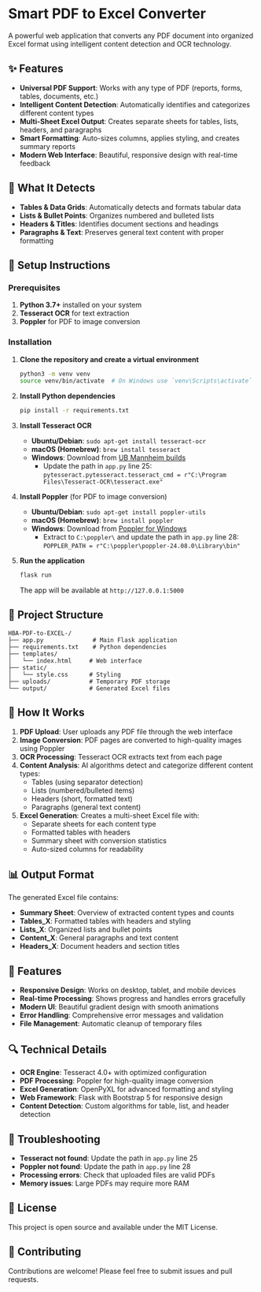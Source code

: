 # Smart PDF to Excel Converter

A powerful web application that converts any PDF document into organized Excel format using intelligent content detection and OCR technology.

## ✨ Features

- **Universal PDF Support**: Works with any type of PDF (reports, forms, tables, documents, etc.)
- **Intelligent Content Detection**: Automatically identifies and categorizes different content types
- **Multi-Sheet Excel Output**: Creates separate sheets for tables, lists, headers, and paragraphs
- **Smart Formatting**: Auto-sizes columns, applies styling, and creates summary reports
- **Modern Web Interface**: Beautiful, responsive design with real-time feedback

## 🎯 What It Detects

- **Tables & Data Grids**: Automatically detects and formats tabular data
- **Lists & Bullet Points**: Organizes numbered and bulleted lists
- **Headers & Titles**: Identifies document sections and headings
- **Paragraphs & Text**: Preserves general text content with proper formatting

## 🚀 Setup Instructions

### Prerequisites

1. **Python 3.7+** installed on your system
2. **Tesseract OCR** for text extraction
3. **Poppler** for PDF to image conversion

### Installation

1. **Clone the repository and create a virtual environment**
   ```bash
   python3 -m venv venv
   source venv/bin/activate  # On Windows use `venv\Scripts\activate`
   ```

2. **Install Python dependencies**
   ```bash
   pip install -r requirements.txt
   ```

3. **Install Tesseract OCR**
   - **Ubuntu/Debian**: `sudo apt-get install tesseract-ocr`
   - **macOS (Homebrew)**: `brew install tesseract`
   - **Windows**: Download from [UB Mannheim builds](https://github.com/UB-Mannheim/tesseract/wiki)
     - Update the path in `app.py` line 25: `pytesseract.pytesseract.tesseract_cmd = r"C:\Program Files\Tesseract-OCR\tesseract.exe"`

4. **Install Poppler** (for PDF to image conversion)
   - **Ubuntu/Debian**: `sudo apt-get install poppler-utils`
   - **macOS (Homebrew)**: `brew install poppler`
   - **Windows**: Download from [Poppler for Windows](https://github.com/oschwartz10612/poppler-windows/releases/)
     - Extract to `C:\poppler\` and update the path in `app.py` line 28: `POPPLER_PATH = r"C:\poppler\poppler-24.08.0\Library\bin"`

5. **Run the application**
   ```bash
   flask run
   ```
   The app will be available at `http://127.0.0.1:5000`

## 📁 Project Structure

```
HBA-PDF-to-EXCEL-/
├── app.py              # Main Flask application
├── requirements.txt    # Python dependencies
├── templates/
│   └── index.html     # Web interface
├── static/
│   └── style.css      # Styling
├── uploads/           # Temporary PDF storage
└── output/            # Generated Excel files
```

## 🔧 How It Works

1. **PDF Upload**: User uploads any PDF file through the web interface
2. **Image Conversion**: PDF pages are converted to high-quality images using Poppler
3. **OCR Processing**: Tesseract OCR extracts text from each page
4. **Content Analysis**: AI algorithms detect and categorize different content types:
   - Tables (using separator detection)
   - Lists (numbered/bulleted items)
   - Headers (short, formatted text)
   - Paragraphs (general text content)
5. **Excel Generation**: Creates a multi-sheet Excel file with:
   - Separate sheets for each content type
   - Formatted tables with headers
   - Summary sheet with conversion statistics
   - Auto-sized columns for readability

## 📊 Output Format

The generated Excel file contains:

- **Summary Sheet**: Overview of extracted content types and counts
- **Tables_X**: Formatted tables with headers and styling
- **Lists_X**: Organized lists and bullet points
- **Content_X**: General paragraphs and text content
- **Headers_X**: Document headers and section titles

## 🎨 Features

- **Responsive Design**: Works on desktop, tablet, and mobile devices
- **Real-time Processing**: Shows progress and handles errors gracefully
- **Modern UI**: Beautiful gradient design with smooth animations
- **Error Handling**: Comprehensive error messages and validation
- **File Management**: Automatic cleanup of temporary files

## 🔍 Technical Details

- **OCR Engine**: Tesseract 4.0+ with optimized configuration
- **PDF Processing**: Poppler for high-quality image conversion
- **Excel Generation**: OpenPyXL for advanced formatting and styling
- **Web Framework**: Flask with Bootstrap 5 for responsive design
- **Content Detection**: Custom algorithms for table, list, and header detection

## 🐛 Troubleshooting

- **Tesseract not found**: Update the path in `app.py` line 25
- **Poppler not found**: Update the path in `app.py` line 28
- **Processing errors**: Check that uploaded files are valid PDFs
- **Memory issues**: Large PDFs may require more RAM

## 📝 License

This project is open source and available under the MIT License.

## 🤝 Contributing

Contributions are welcome! Please feel free to submit issues and pull requests.

